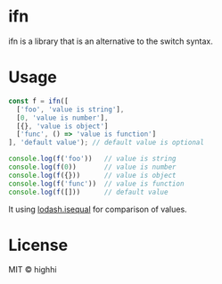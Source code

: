# ifn

ifn is a library that is an alternative to the switch syntax.

# Usage

```javascript
const f = ifn([
  ['foo', 'value is string'],
  [0, 'value is number'],
  [{}, 'value is object']
  ['func', () => 'value is function']
], 'default value'); // default value is optional

console.log(f('foo'))   // value is string
console.log(f(0))       // value is number
console.log(f({}))      // value is object
console.log(f('func'))  // value is function
console.log(f([]))      // default value
```

It using [lodash.isequal](https://www.npmjs.com/package/lodash.isequal) for comparison of values.

# License
MIT © highhi